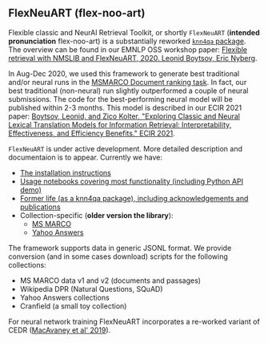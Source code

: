 ## FlexNeuART (flex-noo-art)
Flexible classic and NeurAl Retrieval Toolkit, or shortly `FlexNeuART` (**intended pronunciation** flex-noo-art) 
is a substantially reworked [`knn4qa` package](knn4qa.md).  The overview can be found in our EMNLP OSS workshop paper: 
[Flexible retrieval with NMSLIB and FlexNeuART, 2020. Leonid Boytsov, Eric Nyberg](https://arxiv.org/abs/2010.14848).


In Aug-Dec 2020, we used this framework to generate best traditional and/or neural runs 
in the [MSMARCO Document ranking task](https://microsoft.github.io/msmarco/#docranking).
In fact, our best traditional (non-neural) run slightly outperformed a couple of neural submissions.
The code for the best-performing neural model will be published within 2-3 months. This model is described in our ECIR 2021 paper:
[Boytsov, Leonid, and Zico Kolter. "Exploring Classic and Neural Lexical Translation Models for Information Retrieval: Interpretability, Effectiveness, and Efficiency Benefits." ECIR 2021](https://arxiv.org/abs/2102.06815).


`FlexNeuART` is under active development. More detailed description and documentaion is to appear. Currently we have:

* [The installation instructions](INSTALL.md)
* [Usage notebooks covering most functionality (including Python API demo)](scripts/demo/README.md)
* [Former life (as a knn4qa package), including acknowledgements and publications](knn4qa.md)
* Collection-specific (**older version the library**):
   * [MS MARCO](scripts/data_convert/msmarco/README.md)
   * [Yahoo Answers](scripts/data_convert/yahoo_answers/README.md)

The framework supports data in generic JSONL format. We provide conversion (and in some cases download) scripts for the following collections:
* MS MARCO data v1 and v2 (documents and passages)
* Wikipedia DPR (Natural Questions, SQuAD)
* Yahoo Answers collections
* Cranfield (a small toy collection)


For neural network training FlexNeuART incorporates
a re-worked variant of CEDR ([MacAvaney et al' 2019](https://github.com/Georgetown-IR-Lab/cedr)).



